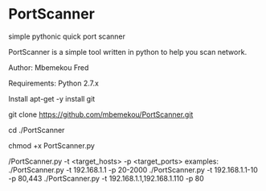 # PortScanner
simple  pythonic  quick port scanner

PortScanner is a simple tool written in python to help you scan network.

Author: Mbemekou Fred

Requirements: Python 2.7.x

Install apt-get -y install git

git clone https://github.com/mbemekou/PortScanner.git

cd ./PortScanner

chmod +x PortScanner.py

/PortScanner.py -t <target_hosts> -p <target_ports>
 examples:
        ./PortScanner.py -t 192.168.1.1 -p 20-2000
        ./PortScanner.py -t 192.168.1.1-10 -p 80,443
        ./PortScanner.py -t 192.168.1.1,192.168.1.110 -p 80

